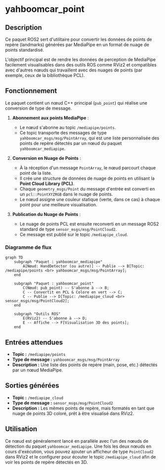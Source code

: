 # yahboomcar_point

## Description

Ce paquet ROS2 sert d'utilitaire pour convertir les données de points de repère (landmarks) générées par MediaPipe en un format de nuage de points standardisé.

L'objectif principal est de rendre les données de perception de MediaPipe facilement visualisables dans des outils ROS comme RViz2 et compatibles avec d'autres nœuds qui travaillent avec des nuages de points (par exemple, ceux de la bibliothèque PCL).

## Fonctionnement

Le paquet contient un nœud C++ principal (`pub_point`) qui réalise une conversion de type de message.

1.  **Abonnement aux points MediaPipe** :
    *   Le nœud s'abonne au topic `/mediapipe/points`.
    *   Ce topic transporte des messages de type `yahboomcar_msgs/msg/PointArray`, qui est une liste personnalisée des points de repère détectés par un nœud du paquet `yahboomcar_mediapipe`.

2.  **Conversion en Nuage de Points** :
    *   À la réception d'un message `PointArray`, le nœud parcourt chaque point de la liste.
    *   Il crée une structure de données de nuage de points en utilisant la **Point Cloud Library (PCL)**.
    *   Chaque `geometry_msgs/Point` du message d'entrée est converti en un `pcl::PointXYZRGB` dans le nuage de points.
    *   Le nœud assigne une couleur statique (verte, dans ce cas) à chaque point pour une meilleure visualisation.

3.  **Publication du Nuage de Points** :
    *   Le nuage de points PCL est ensuite reconverti en un message ROS2 standard de type `sensor_msgs/msg/PointCloud2`.
    *   Ce message est publié sur le topic `/mediapipe_cloud`.

### Diagramme de flux

```mermaid
graph TD
    subgraph "Paquet : yahboomcar_mediapipe"
        A[Nœud: HandDetector (ou autre)] -- Publie --> B[Topic: /mediapipe/points <br> yahboomcar_msgs/msg/PointArray];
    end

    subgraph "Paquet : yahboomcar_point"
        C(Nœud: pub_point) -- S'abonne à --> B;
        C -- Convertit en PCL & Colore en vert --> C;
        C -- Publie --> D[Topic: /mediapipe_cloud <br> sensor_msgs/msg/PointCloud2];
    end

    subgraph "Outils ROS"
        E(RViz2) -- S'abonne à --> D;
        E -- Affiche --> F[Visualisation 3D des points];
    end
```

## Entrées attendues

-   **Topic :** `/mediapipe/points`
-   **Type de message :** `yahboomcar_msgs/msg/PointArray`
-   **Description :** Une liste des points de repère (main, pose, etc.) détectés par un nœud MediaPipe.

## Sorties générées

-   **Topic :** `/mediapipe_cloud`
-   **Type de message :** `sensor_msgs/msg/PointCloud2`
-   **Description :** Les mêmes points de repère, mais formatés en tant que nuage de points 3D coloré, prêt à être visualisé dans RViz2.

## Utilisation

Ce nœud est généralement lancé en parallèle avec l'un des nœuds de détection du paquet `yahboomcar_mediapipe`. Une fois les deux nœuds en cours d'exécution, vous pouvez ajouter un afficheur de type `PointCloud2` dans RViz2 et le configurer pour écouter le topic `/mediapipe_cloud` afin de voir les points de repère détectés en 3D.
